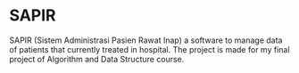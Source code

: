 # SAPIR
SAPIR (Sistem Administrasi Pasien Rawat Inap) a software to manage data of patients that currently treated in hospital. The project is made for my final project of Algorithm and Data Structure course.
